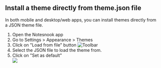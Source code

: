 ## Install a theme directly from theme.json file

In both mobile and desktop/web apps, you can install themes directly from a JSON theme file.

1. Open the Notesnook app
2. Go to Settings > Appearance > Themes
3. Click on "Load from file" button
   ![Toolbar](/theme-load-file.png)
4. Select the JSON file to load the theme from.
5. Click on "Set as default"\
   ![](/theme-set-as-default.png)
